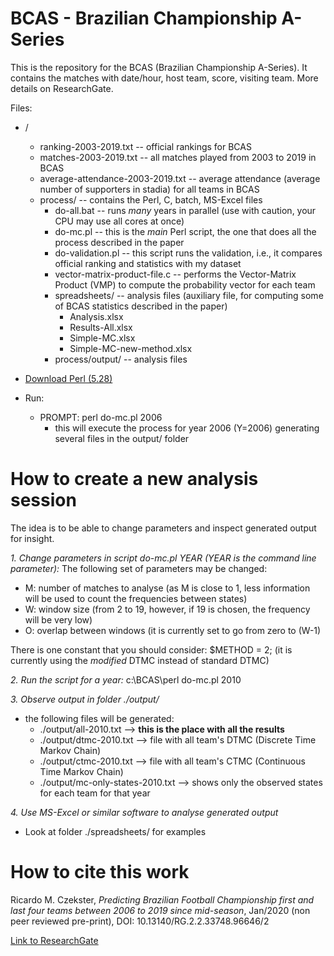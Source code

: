 # BCAS - Brazilian Championship A-Series
This is the repository for the BCAS (Brazilian Championship A-Series).
It contains the matches with date/hour, host team, score, visiting team.
More details on ResearchGate.

Files:
- /
  - ranking-2003-2019.txt -- official rankings for BCAS
  - matches-2003-2019.txt -- all matches played from 2003 to 2019 in BCAS
  - average-attendance-2003-2019.txt -- average attendance (average number of supporters in stadia) for all teams in BCAS
  - process/ -- contains the Perl, C, batch, MS-Excel files
    - do-all.bat -- runs *many* years in parallel (use with caution, your CPU may use all cores at once)
    - do-mc.pl -- this is the *main* Perl script, the one that does all the process described in the paper
    - do-validation.pl -- this script runs the validation, i.e., it compares official ranking and statistics with my dataset
    - vector-matrix-product-file.c -- performs the Vector-Matrix Product (VMP) to compute the probability vector for each team
    - spreadsheets/ -- analysis files (auxiliary file, for computing some of BCAS statistics described in the paper)
      - Analysis.xlsx
      - Results-All.xlsx
      - Simple-MC.xlsx
      - Simple-MC-new-method.xlsx
    - process/output/ -- analysis files

- [Download Perl (5.28)](https://www.activestate.com/products/perl/downloads/)
- Run:
  - PROMPT: perl do-mc.pl 2006
    - this will execute the process for year 2006 (Y=2006) generating several files in the output/ folder

# How to create a new analysis session
The idea is to be able to change parameters and inspect generated output for insight.

*1. Change parameters in script _do-mc.pl YEAR_ (YEAR is the command line parameter):*
The following set of parameters may be changed:
- M: number of matches to analyse (as M is close to 1, less information will be used to count the frequencies between states)
- W: window size (from 2 to 19, however, if 19 is chosen, the frequency will be very low)
- O: overlap between windows (it is currently set to go from zero to (W-1)

There is one constant that you should consider: $METHOD = 2; (it is currently using the _modified_ DTMC instead of standard DTMC)

*2. Run the script for a year:*
c:\BCAS\perl do-mc.pl 2010

*3. Observe output in folder ./output/*
- the following files will be generated: 
  - ./output/all-2010.txt  --> **this is the place with all the results**
  - ./output/dtmc-2010.txt  --> file with all team's DTMC (Discrete Time Markov Chain)
  - ./output/ctmc-2010.txt  --> file with all team's CTMC (Continuous Time Markov Chain)
  - ./output/mc-only-states-2010.txt  --> shows only the observed states for each team for that year
  
*4. Use MS-Excel or similar software to analyse generated output*
- Look at folder ./spreadsheets/ for examples 

# How to cite this work
Ricardo M. Czekster, *Predicting Brazilian Football Championship first and last four teams between 2006 to 2019 since mid-season*, Jan/2020 (non peer reviewed pre-print), DOI: 10.13140/RG.2.2.33748.96646/2

[Link to ResearchGate](https://www.researchgate.net/publication/338595720_Predicting_Brazilian_Football_Championship_first_and_last_four_teams_between_2006_to_2019_since_mid-season)
